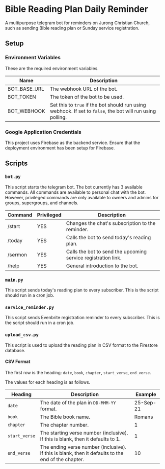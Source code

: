 # Bible Reading Plan Daily Reminder

A multipurpose telegram bot for reminders on Jurong Christian Church, such as sending Bible reading plan or Sunday service registration.

## Setup

### Environment Variables

These are the required environment variables.

| Name         | Description                                                                                                |
| ------------ | ---------------------------------------------------------------------------------------------------------- |
| BOT_BASE_URL | The webhook URL of the bot.                                                                                |
| BOT_TOKEN    | The token of the bot to be used.                                                                           |
| BOT_WEBHOOK  | Set this to `true` if the bot should run using webhook. If set to `false`, the bot will run using polling. |

### Google Application Credentials

This project uses Firebase as the backend service. Ensure that the deployment environment has been setup for Firebase.

## Scripts

### `bot.py`

This script starts the telegram bot. The bot currently has 3 available commands. All commands are available to personal chat with the bot. However, privileged commands are only available to owners and admins for groups, supergroups, and channels.

| Command | Privileged | Description                                                   |
| ------- | ---------- | ------------------------------------------------------------- |
| /start  | YES        | Changes the chat's subscription to the reminder.              |
| /today  | YES        | Calls the bot to send today's reading plan.                   |
| /sermon | YES        | Calls the bot to send the upcoming service registration link. |
| /help   | YES        | General introduction to the bot.                              |

### `main.py`

This script sends today's reading plan to every subscriber. This is the script should run in a cron job.

### `service_reminder.py`

This script sends Evenbrite registration reminder to every subscriber. This is the script should run in a cron job.

### `upload_csv.py`

This script is used to upload the reading plan in CSV format to the Firestore database.

#### CSV Format

The first row is the heading: `date`, `book`, `chapter`, `start_verse`, `end_verse`.

The values for each heading is as follows.

| Heading       | Description                                                                                        | Example   |
| ------------- | -------------------------------------------------------------------------------------------------- | --------- |
| `date`        | The date of the plan in `DD-MMM-YY` format.                                                        | 25-Sep-21 |
| `book`        | The Bible book name.                                                                               | Romans    |
| `chapter`     | The chapter number.                                                                                | 1         |
| `start_verse` | The starting verse number (inclusive). If this is blank, then it defaults to 1.                    | 1         |
| `end_verse`   | The ending verse number (inclusive). If this is blank, then it defaults to the end of the chapter. | 10        |
